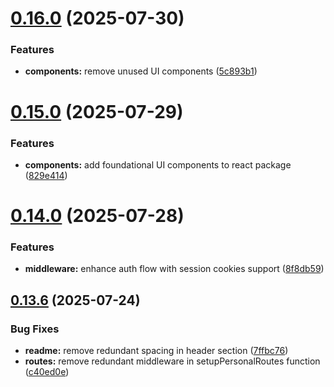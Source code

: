 # [0.16.0](https://github.com/xraph/frank/compare/v0.15.0...v0.16.0) (2025-07-30)


### Features

* **components:** remove unused UI components ([5c893b1](https://github.com/xraph/frank/commit/5c893b1857635665036de18c80ee799c19b84d7d))



# [0.15.0](https://github.com/xraph/frank/compare/v0.14.0...v0.15.0) (2025-07-29)


### Features

* **components:** add foundational UI components to react package ([829e414](https://github.com/xraph/frank/commit/829e414012b502d9e996028736fe4f72b84ce9d6))



# [0.14.0](https://github.com/xraph/frank/compare/v0.13.6...v0.14.0) (2025-07-28)


### Features

* **middleware:** enhance auth flow with session cookies support ([8f8db59](https://github.com/xraph/frank/commit/8f8db59c6b1b1263948f02302f2c3bcdc46ed5bf))



## [0.13.6](https://github.com/xraph/frank/compare/v0.13.5...v0.13.6) (2025-07-24)


### Bug Fixes

* **readme:** remove redundant spacing in header section ([7ffbc76](https://github.com/xraph/frank/commit/7ffbc765a48a460237b14bbcf59caa735d74c893))
* **routes:** remove redundant middleware in setupPersonalRoutes function ([c40ed0e](https://github.com/xraph/frank/commit/c40ed0e10275f6ed7624fbb2b133ab973431351f))



